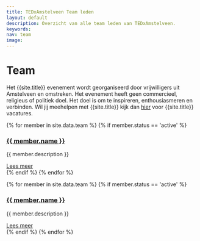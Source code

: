 ```yaml
---
title: TEDxAmstelveen Team leden
layout: default
description: Overzicht van alle team leden van TEDxAmstelveen.
keywords:
nav: team
image:
---
```


# Team

Het {{site.title}} evenement wordt georganiseerd door vrijwilligers uit Amstelveen en omstreken. Het evenement heeft geen commercieel, religieus of politiek doel. Het doel is om te inspireren, enthousiasmeren en verbinden. Wil jij meehelpen met {{site.title}} kijk dan [hier]({{site.url}}/jobs/) voor {{site.title}} vacatures.

<div class="tablet-up">
     <div class="card-container">
       {% for member in site.data.team %}
       {% if member.status == 'active' %}
       <div class="card">
         <div class="card__image">
           <a title="{{ member.name }}" href="{{ member.url }}">
           <amp-img
               noloading
               height="100"
               width="100"
               alt="{{ member.name }}"
               layout="responsive"
               src="/img/team/{{ member.pic }}.jpg">
           </amp-img></a>
         </div>
         <div class="card__content">
           <h3 class="card__title"><a title="{{ member.name }}" href="{{ member.url }}">{{ member.name }}</a></h3>
           <p>{{ member.description }}</p>
         </div>
         <div class="card__action">
           <a title="{{ member.name }}" href="{{ member.url }}">Lees meer</a>
         </div>
       </div>
       {% endif %}
       {% endfor %}
     </div>
   </div>

   <amp-carousel class="tablet-down"
     width="auto"
     height="450"
     type="slides"
     layout="fixed-height">
     {% for member in site.data.team %}
     {% if member.status == 'active' %}
     <div class="card">
       <div class="card__image">
         <a title="{{ member.name }}" href="{{ member.url }}">
         <amp-img
             noloading
             height="200"
             width="200"
             alt="{{ member.name }}"
             layout="responsive"
             src="/img/team/{{ member.pic }}.jpg">
         </amp-img></a>
       </div>
       <div class="card__content">
         <h3 class="card__title"><a title="{{ member.name }}" href="{{ member.url }}">{{ member.name }}</a></h3>
         <p>{{ member.description }}</p>
       </div>
       <div class="card__action">
         <a title="{{ member.name }}" href="{{ member.url }}">Lees meer</a>
       </div>
     </div>
   {% endif %}
   {% endfor %}
   </amp-carousel>
